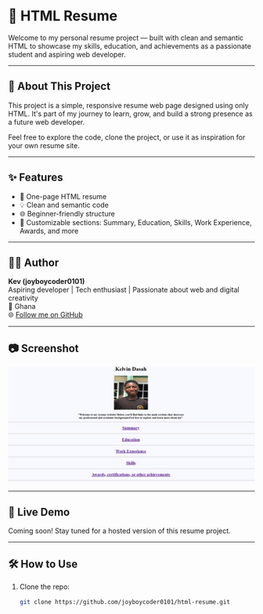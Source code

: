 # 💼 HTML Resume

Welcome to my personal resume project — built with clean and semantic HTML to showcase my skills, education, and achievements as a passionate student and aspiring web developer.

---

## 🚀 About This Project

This project is a simple, responsive resume web page designed using only HTML. It's part of my journey to learn, grow, and build a strong presence as a future web developer.

Feel free to explore the code, clone the project, or use it as inspiration for your own resume site.

---

## ✨ Features

- 📄 One-page HTML resume  
- 💡 Clean and semantic code  
- 🌐 Beginner-friendly structure  
- 🎯 Customizable sections: Summary, Education, Skills, Work Experience, Awards, and more

---

## 👨‍💻 Author

**Kev (joyboycoder0101)**  
Aspiring developer | Tech enthusiast | Passionate about web and digital creativity  
📍 Ghana  
🌐 [Follow me on GitHub](https://github.com/joyboycoder0101)

---

## 📷 Screenshot

![Resume Screenshot](resume-screenshot.PNG)


---

## 📎 Live Demo

Coming soon! Stay tuned for a hosted version of this resume project.

---

## 🛠️ How to Use

1. Clone the repo:
   ```bash
   git clone https://github.com/joyboycoder0101/html-resume.git


